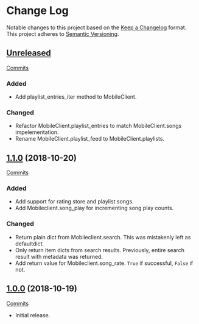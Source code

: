 # Change Log

Notable changes to this project based on the [Keep a Changelog](https://keepachangelog.com) format.
This project adheres to [Semantic Versioning](https://semver.org).


## [Unreleased](https://github.com/thebigmunch/google-music/tree/master)

[Commits](https://github.com/thebigmunch/google-music/compare/1.0.0...master)

### Added

* Add playlist_entries_iter method to MobileClient.

### Changed

* Refactor MobileClient.playlist_entries to match MobileClient.songs impelementation.
* Rename MobileClient.playlist_feed to MobileClient.playlists.





## [1.1.0](https://github.com/thebigmunch/google-music/releases/tag/1.1.0) (2018-10-20)

[Commits](https://github.com/thebigmunch/google-music/compare/1.0.0...1.1.0)

### Added

* Add support for rating store and playlist songs.
* Add Mobileclient.song_play for incrementing song play counts.

### Changed

* Return plain dict from Mobileclient.search.
  This was mistakenly left as defaultdict.
* Only return item dicts from search results.
  Previously, entire search result with metadata was returned.
* Add return value for Mobileclient.song_rate.
  ``True`` if successful, ``False`` if not.


## [1.0.0](https://github.com/thebigmunch/google-music/releases/tag/1.0.0) (2018-10-19)

[Commits](https://github.com/thebigmunch/google-music/commit/b3924b728cb73b9d354e1ff4f520411fd8d1b987)

* Initial release.
